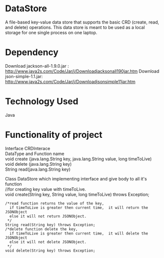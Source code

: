 # DataStore
A file-based key-value data store that supports the basic CRD (create, read, and delete) operations. This data store is meant to be used as a local storage for one single process on one laptop. 

# Dependency
Download jackson-all-1.9.0.jar : 
http://www.java2s.com/Code/Jar/j/Downloadjacksonall190jar.htm 
Download json-simple-1.1.jar:
http://www.java2s.com/Code/Jar/j/Downloadjsonsimple11jar.htm

# Technology Used
  Java
 
# Functionality of project

  Interface CRDInterace  
    DataType and Function name  
    void	create (java.lang.String key, java.lang.String value, long timeToLive)  	 
    void	delete (java.lang.String key)  	 
    String	read(java.lang.String key)  
    
  Class DataStore which implementing interface and give body to all it's function  
    //for creating key value with timeToLive.  
    void create(String key, String value, long timeToLive) throws Exception;  

    /*read function returns the value of the key,
      if timeToLive is greater then current time,  it will return the JSONObject
      else it will not return JSONObject.
     */  
    String read(String key) throws Exception;  
    /*delete function delete the key,
      if timeToLive is greater then current time,  it will delete the JSONObject
      else it will not delete JSONObject.
     */  
    void delete(String key) throws Exception;  
    
  
  
